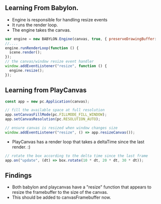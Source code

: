 ## Learning From Babylon.

- Engine is responsible for handling resize events
- It runs the render loop.
- The engine takes the canvas.

```javascript
var engine = new BABYLON.Engine(canvas, true, { preserveDrawingBuffer: true, stencil: true });
//....
engine.runRenderLoop(function () {
  scene.render();
});
// the canvas/window resize event handler
window.addEventListener("resize", function () {
  engine.resize();
});
```

## Learning from PlayCanvas

```javascript
const app = new pc.Application(canvas);

// fill the available space at full resolution
app.setCanvasFillMode(pc.FILLMODE_FILL_WINDOW);
app.setCanvasResolution(pc.RESOLUTION_AUTO);

// ensure canvas is resized when window changes size
window.addEventListener("resize", () => app.resizeCanvas());
```

- PlayCanvas has a render loop that takes a deltaTime since the last render. :)

```javascript
// rotate the box according to the delta time since the last frame
app.on("update", (dt) => box.rotate(10 * dt, 20 * dt, 30 * dt));
```

## Findings

- Both babylon and playcanvas have a "resize" function that appears to resize the framebuffer to the size of the canvas.
- This should be added to canvasFramebuffer now.
